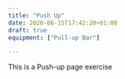 ```yaml
---
title: "Push Up"
date: 2020-06-15T17:42:20+01:00
draft: true
equipment: ["Pull-up Bar"]

---
```


This is a Push-up page exercise
